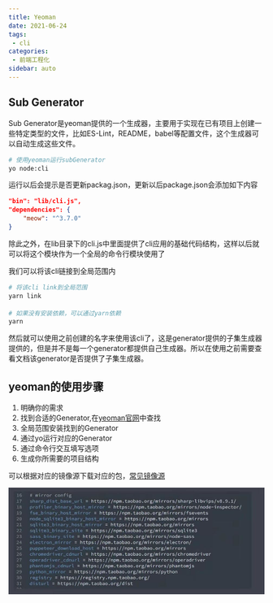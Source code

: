 ```yaml
---
title: Yeoman
date: 2021-06-24
tags:
 - cli
categories:
 - 前端工程化
sidebar: auto
---
```


## Sub Generator

Sub Generator是yeoman提供的一个生成器，主要用于实现在已有项目上创建一些特定类型的文件，比如ES-Lint，README，babel等配置文件，这个生成器可以自动生成这些文件。

```bash
# 使用yeoman运行subGenerator
yo node:cli
```
运行以后会提示是否更新packag.json，更新以后package.json会添加如下内容

```json
"bin": "lib/cli.js",
"dependencies": {
    "meow": "^3.7.0"
}
```
除此之外，在lib目录下的cli.js中里面提供了cli应用的基础代码结构，这样以后就可以将这个模块作为一个全局的命令行模块使用了

我们可以将该cli链接到全局范围内

```bash
# 将该cli link到全局范围
yarn link

# 如果没有安装依赖，可以通过yarn依赖
yarn
```

然后就可以使用之前创建的名字来使用该cli了，这是generator提供的子集生成器提供的，但是并不是每一个generator都提供自己生成器。所以在使用之前需要查看文档该generator是否提供了子集生成器。

## yeoman的使用步骤

1. 明确你的需求
2. 找到合适的Generator,在[yeoman官网](yeoman.io/generators)中查找
3. 全局范围安装找到的Generator
4. 通过yo运行对应的Generator
5. 通过命令行交互填写选项
6. 生成你所需要的项目结构
   
可以根据对应的镜像源下载对应的包，[常见镜像源](https://www.jianshu.com/p/2e3242cd51be)

![常见镜像源](../../images/engineering/cli-002-01.jpeg)



